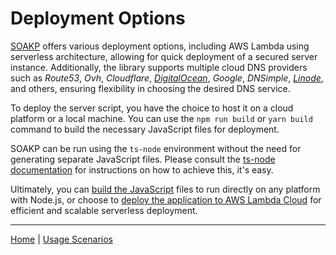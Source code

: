 # Deployment Options

[SOAKP](https://github.com/lehcode/soakp) offers various deployment options, including AWS Lambda using serverless architecture, allowing for quick deployment of a secured server instance. Additionally, the library supports multiple cloud DNS providers such as *Route53*, *Ovh*, *Cloudflare*, [*DigitalOcean*](https://bit.ly/434c5IW), *Google*, *DNSimple*, [*Linode*](https://bit.ly/ghlinode), and others, ensuring flexibility in choosing the desired DNS service.

To deploy the server script, you have the choice to host it on a cloud platform or a local machine. You can use the `npm run build` or `yarn build` command to build the necessary JavaScript files for deployment.

SOAKP can be run using the `ts-node` environment without the need for generating separate JavaScript files. Please consult the [ts-node documentation](https://www.npmjs.com/package/ts-node) for instructions on how to achieve this, it's easy.

Ultimately, you can [build the JavaScript](./CompileJS.md) files to run directly on any platform with Node.js, or choose to [deploy the application to AWS Lambda Cloud](./AWSLambda.md) for efficient and scalable serverless deployment.

---

[Home](../../index.md) | [Usage Scenarios](../Scenarios.md)
